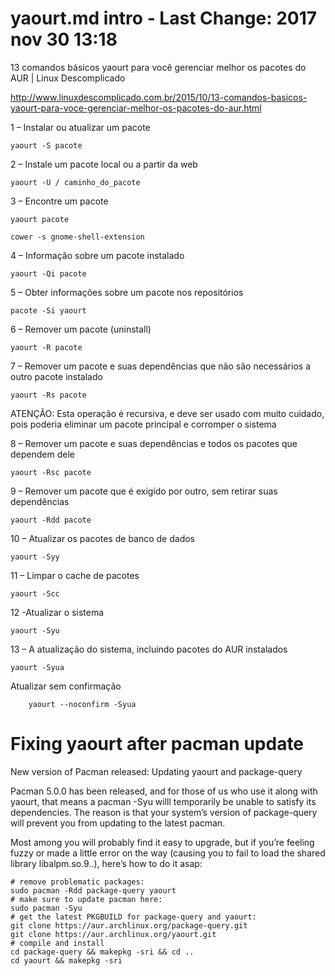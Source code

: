 # yaourt.md intro - Last Change: 2017 nov 30 13:18

13 comandos básicos yaourt para você gerenciar melhor os pacotes do AUR |
Linux Descomplicado

http://www.linuxdescomplicado.com.br/2015/10/13-comandos-basicos-yaourt-para-voce-gerenciar-melhor-os-pacotes-do-aur.html

1 – Instalar ou atualizar um pacote

    yaourt -S pacote

2 – Instale um pacote local ou a partir da web

    yaourt -U / caminho_do_pacote

3 – Encontre um pacote

    yaourt pacote

    cower -s gnome-shell-extension

4 – Informação sobre um pacote instalado

    yaourt -Qi pacote

5 – Obter informações sobre um pacote nos repositórios

    pacote -Si yaourt

6 – Remover um pacote (uninstall)

    yaourt -R pacote

7 – Remover um pacote e suas dependências que não são necessários a outro pacote instalado

    yaourt -Rs pacote

ATENÇÃO: Esta operação é recursiva, e deve ser usado com muito cuidado,
pois poderia eliminar um pacote principal e corromper o sistema

8 – Remover um pacote e suas dependências e todos os pacotes que dependem dele

    yaourt -Rsc pacote

9 – Remover um pacote que é exigido por outro, sem retirar suas dependências

    yaourt -Rdd pacote

10 – Atualizar os pacotes de banco de dados

    yaourt -Syy

11 – Limpar o cache de pacotes

    yaourt -Scc

12 -Atualizar o sistema

    yaourt -Syu

13 – A atualização do sistema, incluindo pacotes do AUR instalados

    yaourt -Syua

Atualizar sem confirmação

		yaourt --noconfirm -Syua

# Fixing yaourt after pacman update

New version of Pacman released: Updating yaourt and package-query

Pacman 5.0.0 has been released, and for those of us who use it along with
yaourt, that means a pacman -Syu willl temporarily be unable to satisfy its
dependencies. The reason is that your system’s version of package-query will
prevent you from updating to the latest pacman.

Most among you will probably find it easy to upgrade, but if you’re feeling
fuzzy or made a little error on the way (causing you to fail to load the
shared library libalpm.so.9..), here’s how to do it asap:

    # remove problematic packages:
    sudo pacman -Rdd package-query yaourt
    # make sure to update pacman here:
    sudo pacman -Syu
    # get the latest PKGBUILD for package-query and yaourt:
    git clone https://aur.archlinux.org/package-query.git
    git clone https://aur.archlinux.org/yaourt.git
    # compile and install
    cd package-query && makepkg -sri && cd ..
    cd yaourt && makepkg -sri
